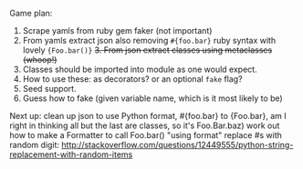 Game plan:

1. Scrape yamls from ruby gem faker (not important)
2. From yamls extract json also removing `#{foo.bar}` ruby syntax with lovely `{Foo.bar()}`
~~3. From json extract classes using metaclasses (whoop!)~~
4. Classes should be imported into module as one would expect.
5. How to use these: as decorators? or an optional `fake` flag?
6. Seed support.
7. Guess how to fake (given variable name, which is it most likely to be)

Next up:
clean up json to use Python format, #{foo.bar} to {Foo.bar}, am I right in thinking all but the last are classes, so it's Foo.Bar.baz)
work out how to make a Formatter to call Foo.bar() "using format"
replace #s with random digit: http://stackoverflow.com/questions/12449555/python-string-replacement-with-random-items